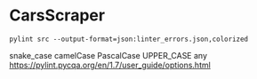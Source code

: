 # CarsScraper
```Run linter
pylint src --output-format=json:linter_errors.json,colorized

```
snake_case
camelCase
PascalCase
UPPER_CASE
any
https://pylint.pycqa.org/en/1.7/user_guide/options.html